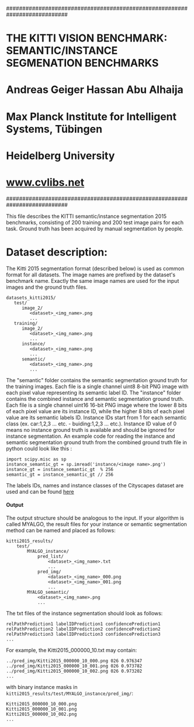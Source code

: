 ###########################################################################
#    THE KITTI VISION BENCHMARK: SEMANTIC/INSTANCE SEGMENATION BENCHMARKS #
#                   Andreas Geiger         Hassan Abu Alhaija             #
#          Max Planck Institute for Intelligent Systems, Tübingen         #

#                          Heidelberg University                          #

#                             www.cvlibs.net                              #
###########################################################################



This file describes the KITTI semantic/instance segmentation 2015 benchmarks,
consisting of 200 training and 200 test image pairs for each task. Ground truth 
has been acquired by manual segmentation by people.


Dataset description:
====================

The Kitti 2015 segmentation format (described below) is used as common format for all datasets. 
The image names are prefixed by the dataset's benchmark name.
Exactly the same image names are used for the input images and the ground truth files.
```
datasets_kitti2015/
   test/
      image_2/
         <dataset>_<img_name>.png
         ...
   training/
      image_2/
         <dataset>_<img_name>.png
         ...
      instance/
         <dataset>_<img_name>.png
         ...
      semantic/
         <dataset>_<img_name>.png
         ...
```

The "semantic" folder contains the semantic segmentation ground truth for the training images. Each file is a single channel uint8 8-bit PNG image with each pixel value representing its semantic label ID. The "instance" folder contains the combined instance and semantic segmentation ground truth. Each file is a single channel uint16 16-bit PNG image where the lower 8 bits of each pixel value are its instance ID, while the higher 8 bits of each pixel value are its semantic labels ID. Instance IDs start from 1 for each semantic class (ex. car:1,2,3 ... etc. - buiding:1,2,3 ... etc.). Instance ID value of 0 means no instance ground truth is available and should be ignored for instance segmentation. An example code for reading the instance and semantic segmentation ground truth from the combined ground truth file in python could look like this :
```
import scipy.misc as sp
instance_semantic_gt = sp.imread('instance/<image name>.png')
instance_gt = instance_semantic_gt  % 256
semantic_gt = instance_semantic_gt // 256

```
The labels IDs, names and instance classes of the Cityscapes dataset are used and can be found [here](https://github.com/mcordts/cityscapesScripts/blob/master/cityscapesscripts/helpers/labels.py)

#### Output ####

The output structure should be analogous to the input.
If your algorithm is called MYALGO, the result files for your instance
or semantic segmentation method can be named and placed as follows:
```
kitti2015_results/
    test/
        MYALGO_instance/
            pred_list/
                <dataset>_<img_name>.txt
                ...
            pred_img/
                <dataset>_<img_name>_000.png
                <dataset>_<img_name>_001.png
                ...
        MYALGO_semantic/
            <dataset>_<img_name>.png
            ...
```

The txt files of the instance segmentation should look as follows:
```
relPathPrediction1 labelIDPrediction1 confidencePrediction1
relPathPrediction2 labelIDPrediction2 confidencePrediction2
relPathPrediction3 labelIDPrediction3 confidencePrediction3
...
```

For example, the Kitti2015_000000_10.txt may contain:
```
../pred_img/Kitti2015_000000_10_000.png 026 0.976347
../pred_img/Kitti2015_000000_10_001.png 026 0.973782
../pred_img/Kitti2015_000000_10_002.png 026 0.973202
...
```

with binary instance masks in `kitti2015_results/test/MYALGO_instance/pred_img/`:
```
Kitti2015_000000_10_000.png
Kitti2015_000000_10_001.png
Kitti2015_000000_10_002.png
...
```


